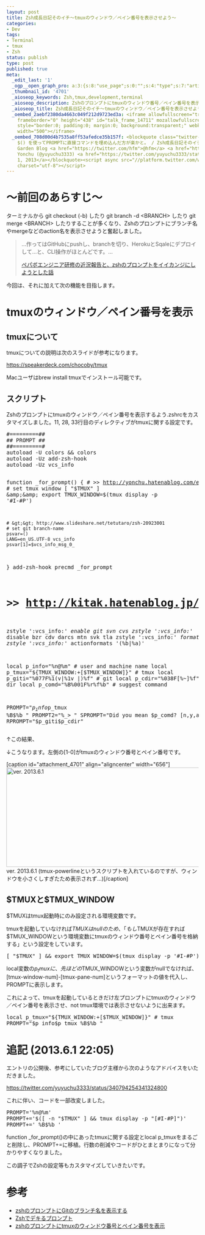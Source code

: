 ```yaml
---
layout: post
title: Zsh成長日記そのイチ〜tmuxのウィンドウ／ペイン番号を表示させよう〜
categories:
- Dev
tags:
- Terminal
- tmux
- Zsh
status: publish
type: post
published: true
meta:
  _edit_last: '1'
  _ogp__open_graph_pro: a:3:{s:8:"use_page";s:0:"";s:4:"type";s:7:"article";s:9:"fb_admins";s:0:"";}
  _thumbnail_id: '4701'
  _aioseop_keywords: Zsh,tmux,development,terminal
  _aioseop_description: Zshのプロンプトにtmuxのウィンドウ番号／ペイン番号を表示させるための方法。
  _aioseop_title: Zsh成長日記そのイチ〜tmuxのウィンドウ／ペイン番号を表示させよう〜
  _oembed_2aebf2380da4663c049f212d9723ed3a: <iframe allowfullscreen="true" allowtransparency="true"
    frameborder="0" height="438" id="talk_frame_14711" mozallowfullscreen="true" src="//speakerdeck.com/player/4ffa76bf73934c0001004c44"
    style="border:0; padding:0; margin:0; background:transparent;" webkitallowfullscreen="true"
    width="500"></iframe>
  _oembed_708d00d4b7535a8ff53afedce35b157f: <blockquote class="twitter-tweet" width="500"><p>exportしないで
    $() を使ってPROMPTに直接コマンドを埋め込んだ方が楽かと。 / Zsh成長日記そのイチ〜tmuxのウィンドウ／ペイン番号を表示させよう〜 | Kitchen
    Garden Blog <a href="https://twitter.com/hfm">@hfm</a> <a href="http://t.co/NyiWNxB25P">http://t.co/NyiWNxB25P</a></p>&mdash;
    Yonchu (@yuyuchu3333) <a href="https://twitter.com/yuyuchu3333/statuses/340794254341324800">June
    1, 2013</a></blockquote><script async src="//platform.twitter.com/widgets.js"
    charset="utf-8"></script>
---
```

<h1>〜前回のあらすじ〜</h1>
ターミナルから git checkout (-b) したり git branch -d &lt;BRANCH&gt; したり git merge &lt;BRANCH&gt; したりすることが多くなり、Zshのプロンプトにブランチ名やmergeなどのaction名を表示させようと奮起しました。
<blockquote>…作ってはGitHubにpushし、branchを切り、HerokuとSqaleにデプロイして…と、CLI操作がほとんどです。…

<a title="ペパボエンジニア研修の近況報告と、zshのプロンプトをイイカンジにしようとした話" href="http://blog.hifumi.info/mac/custom-zsh-prompt/" target="_blank">ペパボエンジニア研修の近況報告と、zshのプロンプトをイイカンジにしようとした話</a></blockquote>
<!--more-->

今回は、それに加えて次の機能を目指します。
<h1>tmuxのウィンドウ／ペイン番号を表示</h1>
<h2>tmuxについて</h2>
tmuxについての説明は次のスライドが参考になります。

https://speakerdeck.com/chocoby/tmux

Macユーザは<span class="crayon-inline">brew install tmux</span>でインストール可能です。
<h2>スクリプト</h2>
Zshのプロンプトにtmuxのウィンドウ／ペイン番号を表示するよう.zshrcをカスタマイズしました。11, 28, 33行目のディレクティブがtmuxに関する設定です。
<pre class="lang:default mark:11,28,33 decode:true" title="prompt.zshrc">#=========##
## PROMPT ##
##=========#
autoload -U colors &amp;&amp; colors
autoload -Uz add-zsh-hook
autoload -Uz vcs_info

function _for_prompt() {
    # &gt;&gt; http://yonchu.hatenablog.com/entry/20120413/1334341553
    # set tmux window
    [ "$TMUX" ] &amp;&amp; export TMUX_WINDOW=$(tmux display -p '#I-#P')

    # &gt;&gt; http://www.slideshare.net/tetutaro/zsh-20923001
    # set git branch-name
    psvar=()
    LANG=en_US.UTF-8 vcs_info
    psvar[1]=$vcs_info_msg_0_
}
add-zsh-hook precmd _for_prompt

# &gt;&gt; http://kitak.hatenablog.jp/entry/2013/05/25/103059
zstyle ':vcs_info:*' enable git svn cvs
zstyle ':vcs_info:*' disable bzr cdv darcs mtn svk tla
zstyle ':vcs_info:*' formats '(%b)'
zstyle ':vcs_info:*' actionformats '(%b|%a)'

local p_info="%n@%m" # user and machine name
local p_tmux="${TMUX_WINDOW:+[$TMUX_WINDOW]}" # tmux
local p_giti="%077F%1(v|%1v |)%f" # git
local p_cdir="%038F[%~]%f" # current dir
local p_comd="%B%001F%r%f%b" # suggest command

PROMPT="$p_info$p_tmux %B$%b "
PROMPT2="%_&gt; "
SPROMPT="Did you mean $p_comd? [n,y,a,e]: "
RPROMPT="$p_giti$p_cdir"</pre>
↑この結果、

↓こうなります。左側の[1-0]がtmuxのウィンドウ番号とペイン番号です。

[caption id="attachment_4701" align="aligncenter" width="656"]<img class="size-full wp-image-4701" alt="ver. 2013.6.1" src="http://blog.hifumi.info/wp-content/uploads/2013/06/zshprompt.png" width="656" height="260" /> ver. 2013.6.1 (tmux-powerlineというスクリプトを入れているのですが、ウィンドウを小さくしすぎたため表示されず…)[/caption]
<h2>$TMUXと$TMUX_WINDOW</h2>
$TMUXはtmux起動時にのみ設定される環境変数です。

tmuxを起動していなければ$TMUXはnullのため、「もし$TMUXが存在すれば$TMUX_WINDOWという環境変数にtmuxのウィンドウ番号とペイン番号を格納する」という設定をしています。
<pre class="lang:default decode:true" title="$TMUX_WINDOW">[ "$TMUX" ] &amp;&amp; export TMUX_WINDOW=$(tmux display -p '#I-#P')</pre>
local変数の$p_tmuxに、先ほどの$TMUX_WINDOWという変数がnullでなければ、<span class="crayon-inline">[tmux-window-num]-[tmux-pane-num]</span>というフォーマットの値を代入し、PROMPTに表示します。

これによって、tmuxを起動しているときだけ左プロンプトにtmuxのウィンドウ／ペイン番号を表示させ、not tmux環境では表示させないように出来ます。
<pre class="lang:default decode:true" title="$TMUX_WINDOW">local p_tmux="${TMUX_WINDOW:+[$TMUX_WINDOW]}" # tmux
PROMPT="$p_info$p_tmux %B$%b "</pre>
<h1>追記 (2013.6.1 22:05)</h1>
エントリの公開後、参考にしていたブログ主様から次のようなアドバイスをいただきました。

https://twitter.com/yuyuchu3333/status/340794254341324800

これに伴い、コードを一部改変しました。
<pre class="lang:default decode:true">PROMPT='%n@%m'
PROMPT+='$([ -n "$TMUX" ] &amp;&amp; tmux display -p "[#I-#P]")'
PROMPT+=' %B$%b '</pre>
<span class="crayon-inline">function _for_prompt()</span>の中にあったtmuxに関する設定と<span class="crayon-inline crayon-selected">local p_tmux</span>をまるごと削除し、<span class="crayon-inline">PROMPT+=</span>に移植。行数の削減やコードがひとまとまりになって分かりやすくなりました。

この調子でZshの設定等もカスタマイズしていきたいです。
<h1>参考</h1>
<ul>
	<li><a title="zshのプロンプトにGitのブランチ名を表示する" href="http://kitak.hatenablog.jp/entry/2013/05/25/103059" target="_blank">zshのプロンプトにGitのブランチ名を表示する</a></li>
	<li><a title="Zshでデキるプロンプト" href="http://www.slideshare.net/tetutaro/zsh-20923001" target="_blank">Zshでデキるプロンプト</a></li>
	<li><a title="zshのプロンプトにtmuxのウィンドウ番号とペイン番号を表示" href="http://yonchu.hatenablog.com/entry/20120413/1334341553" target="_blank">zshのプロンプトにtmuxのウィンドウ番号とペイン番号を表示</a></li>
</ul>
